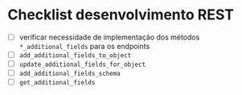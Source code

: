 # Checklist desenvolvimento REST

- [ ] verificar necessidade de implementação dos métodos `*_additional_fields` para os endpoints
- [ ] `add_additional_fields_to_object`
- [ ] `update_additional_fields_for_object`
- [ ] `add_additional_fields_schema`
- [ ] `get_additional_fields`
